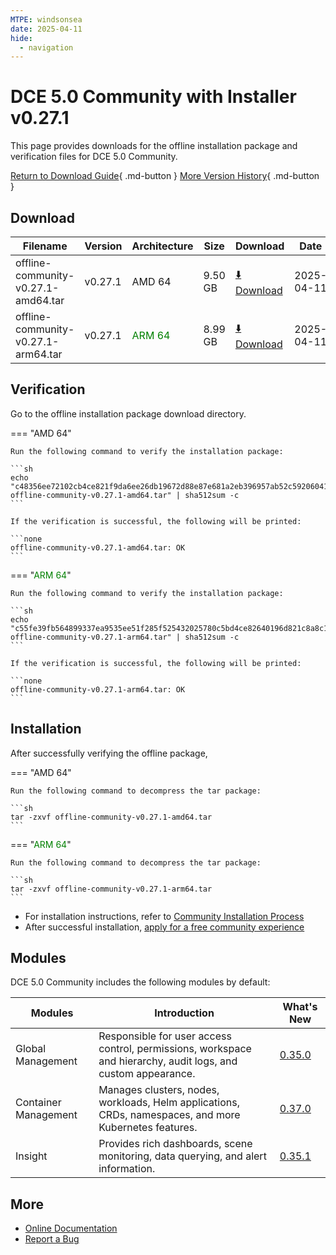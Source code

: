 ```yaml
---
MTPE: windsonsea
date: 2025-04-11
hide:
  - navigation
---
```


# DCE 5.0 Community with Installer v0.27.1

This page provides downloads for the offline installation package and verification files for DCE 5.0 Community.

[Return to Download Guide](../index.md){ .md-button } [More Version History](./dce5-installer-history.md){ .md-button }

## Download

| Filename | Version | Architecture | Size | Download | Date |
| --------- | ------- | ----------- | ---- | -------- | ---- |
| offline-community-v0.27.1-amd64.tar | v0.27.1 | AMD 64 | 9.50 GB | [:arrow_down: Download](https://qiniu-download-public.daocloud.io/DaoCloud_Enterprise/dce5/offline-community-v0.27.1-amd64.tar) | 2025-04-11 |
| offline-community-v0.27.1-arm64.tar | v0.27.1 | <font color="green">ARM 64</font> | 8.99 GB | [:arrow_down: Download](https://qiniu-download-public.daocloud.io/DaoCloud_Enterprise/dce5/offline-community-v0.27.1-arm64.tar) | 2025-04-11 |

## Verification

Go to the offline installation package download directory.

=== "AMD 64"

    Run the following command to verify the installation package:

    ```sh
    echo "c48356ee72102cb4ce821f9da6ee26db19672d88e87e681a2eb396957ab52c59206041ca25284bd3bb0c56058b93dac1ef5f1d8dfda316db45918b2ecb0975f5  offline-community-v0.27.1-amd64.tar" | sha512sum -c
    ```

    If the verification is successful, the following will be printed:

    ```none
    offline-community-v0.27.1-amd64.tar: OK
    ```

=== "<font color="green">ARM 64</font>"

    Run the following command to verify the installation package:

    ```sh
    echo "c55fe39fb564899337ea9535ee51f285f525432025780c5bd4ce82640196d821c8a8c16ba1e54c193a20798f6d1d3b449347c149dfab0b2dbf00d45e06b8ef28  offline-community-v0.27.1-arm64.tar" | sha512sum -c
    ```

    If the verification is successful, the following will be printed:

    ```none
    offline-community-v0.27.1-arm64.tar: OK
    ```

## Installation

After successfully verifying the offline package,

=== "AMD 64"

    Run the following command to decompress the tar package:

    ```sh
    tar -zxvf offline-community-v0.27.1-amd64.tar
    ```

=== "<font color="green">ARM 64</font>"

    Run the following command to decompress the tar package:

    ```sh
    tar -zxvf offline-community-v0.27.1-arm64.tar
    ```

- For installation instructions, refer to [Community Installation Process](../../install/community/k8s/online.md#_2)
- After successful installation, [apply for a free community experience](../../dce/license0.md)

## Modules

DCE 5.0 Community includes the following modules by default:

| Modules | Introduction | What's New |
| -------- | ----------- | ---------- |
| Global Management | Responsible for user access control, permissions, workspace and hierarchy, audit logs, and custom appearance. | [0.35.0](../../ghippo/intro/release-notes.md#v0350) |
| Container Management | Manages clusters, nodes, workloads, Helm applications, CRDs, namespaces, and more Kubernetes features. | [0.37.0](../../kpanda/intro/release-notes.md#v0370) |
| Insight | Provides rich dashboards, scene monitoring, data querying, and alert information. | [0.35.1](../../insight/intro/release-notes.md#v0351) |

## More

- [Online Documentation](../../dce/index.md)
- [Report a Bug](https://github.com/DaoCloud/DaoCloud-docs/issues)
